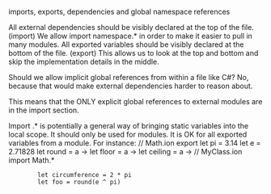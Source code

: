 
imports, exports, dependencies and global namespace references

All external dependencies should be visibly declared at the top of the file. (import)
    We allow import namespace.* in order to make it easier to pull in many modules. 
All exported variables should be visibly declared at the bottom of the file. (export)
This allows us to look at the top and bottom and skip the implementation details in the middle.

Should we allow implicit global references from within a file like C#?
    No, because that would make external dependencies harder to reason about.

This means that the ONLY explicit global references to external modules are in the import section.

Import .* is potentially a general way of bringing static variables into the local scope.
    It should only be used for modules.
    It is OK for all exported variables from a module.
    For instance:
        // Math.ion
            export
                let pi = 3.14
                let e = 2.71828
                let round = a ->
                let floor = a ->
                let ceiling = a ->
        //  MyClass.ion
            import
                Math.*

            let circumference = 2 * pi
            let foo = round(e ^ pi)
